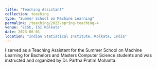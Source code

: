 ```yaml
---
title: "Teaching Assistant"
collection: teaching
type: "Summer School on Machine Learning"
permalink: /teaching/2023-spring-teaching-4
venue: "ECSU, ISI Kolkata"
date: 2023-06-01
location: "Indian Statistical Institute, Kolkata, India"
---
```


I served as a Teaching Assistant for the Summer School on Machine Learning for Bachelors and Masters Computer Science students and was instructed and organized by Dr. Partha Pratim Mohanta.

<!---

Heading 1
======

Heading 2
======

Heading 3
======
--->
